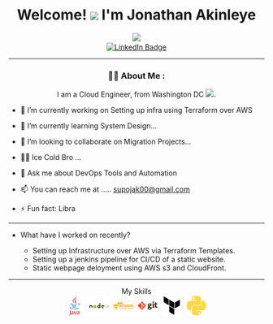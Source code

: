 
<div id="header" align="center">
 <h1>
  Welcome! 
  <img src="https://media.giphy.com/media/hvRJCLFzcasrR4ia7z/giphy.gif" width="40"/>
  I'm Jonathan Akinleye
  </h1>
  <img src="https://media.giphy.com/media/xipa31hSAdSniIA4rV/giphy.gif" width="100"/>

<div id="badges">
  <a href= "www.linkedin.com/in/jonathan-akinleye-31b252221" >
  <img src="https://img.shields.io/badge/LinkedIn-blue?style=for-the-badge&logo=linkedin&logoColor=white" alt="LinkedIn Badge" width="100"/>
  </a>
 <div>
  
---
  
### :man_technologist: About Me :

 I am a Cloud Engineer, from Washington DC <img src="https://media.giphy.com/media/F3h8ekM8o0zvwVY0Ry/giphy.gif" width="40">. 

  <div id="header" align="left">
  
- 🔭 I’m currently working on Setting up infra using Terraform over AWS
- 🌱 I’m currently learning System Design...
- 👯 I’m looking to collaborate on Migration Projects...
- 🤙🏿 Ice Cold Bro ...
- 💬 Ask me about DevOps Tools and Automation
- 📫 You can reach me at ..... supojak00@gmail.com

- ⚡ Fun fact: Libra
   
  <div>
 ---
  
  <div id="header" align="left">
  <ul>
    <li>What have I worked on recently?</li>
        <ul>
            <li> Setting up Infrastructure over AWS via Terraform Templates.</li>
            <li> Setting up a jenkins pipeline for CI/CD of a static website.</li>
            <li> Static webpage deloyment using AWS s3 and CloudFront. </li>
        </ul>
    </li>
</ul>
   <div>
  
  ---
  
 <div id="header" align="center">
               My Skills
 <div>
  <img src="https://github.com/devicons/devicon/blob/master/icons/java/java-original-wordmark.svg" title="Java" alt="Java" width="40" height="40"/>&nbsp;
  <img src="https://github.com/devicons/devicon/blob/master/icons/nodejs/nodejs-original-wordmark.svg" title="NodeJS" alt="NodeJS" width="40" height="40"/>&nbsp;
  <img src="https://github.com/devicons/devicon/blob/master/icons/amazonwebservices/amazonwebservices-plain-wordmark.svg" title="AWS" alt="AWS" width="40" height="40"/>&nbsp;
  <img src="https://github.com/devicons/devicon/blob/master/icons/git/git-original-wordmark.svg" title="Git" **alt="Git" width="40" height="40"/>&nbsp; 
  <img src="https://github.com/devicons/devicon/blob/master/icons/terraform/terraform-plain.svg"
  title="Terraform" **alt="Terraform" width="40" height="40"/>&nbsp;
  <img src="https://github.com/devicons/devicon/blob/master/icons/python/python-plain.svg"
  title="Python" **alt="Python" width="40" height="40"/>&nbsp;
  </div>
